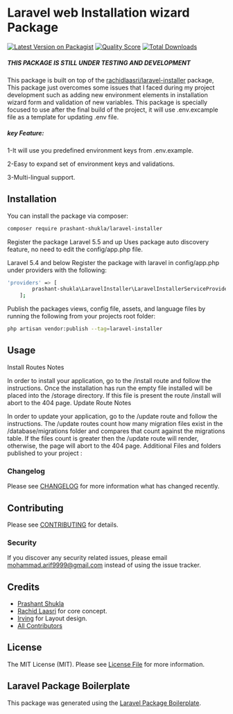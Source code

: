 # Laravel web Installation wizard Package

[![Latest Version on Packagist](https://img.shields.io/packagist/v/prashant-shukla/laravel-installer.svg?style=flat-square)](https://packagist.org/packages/prashant-shukla/laravel-installer)
[![Quality Score](https://img.shields.io/scrutinizer/g/prashant-shukla/laravel-installer.svg?style=flat-square)](https://scrutinizer-ci.com/g/prashant-shukla/laravel-installer)
[![Total Downloads](https://img.shields.io/packagist/dt/prashant-shukla/laravel-installer.svg?style=flat-square)](https://packagist.org/packages/prashant-shukla/laravel-installer)

##### THIS PACKAGE IS STILL UNDER TESTING AND DEVELOPMENT

This package is built on top of the [rachidlaasri/laravel-installer](https://github.com/rashidlaasri/LaravelInstaller) package, This package just overcomes some issues that I faced during my project development such as adding new environment elements in installation wizard form and validation of new variables. This package is specially focused to use after the final build of the project, it will use .env.excample file as a template for updating .env file.

##### key Feature:

1-It will use you predefined environment keys from .env.example.

2-Easy to expand set of environment keys and validations.

3-Multi-lingual support.

## Installation

You can install the package via composer:

```bash
composer require prashant-shukla/laravel-installer
```
Register the package
    Laravel 5.5 and up Uses package auto discovery feature, no need to edit the config/app.php file.

Laravel 5.4 and below Register the package with laravel in config/app.php under providers with the following:
```bash
'providers' => [
	    prashant-shukla\LaravelInstaller\LaravelInstallerServiceProvider::class,
	];
```

Publish the packages views, config file, assets, and language files by running the following from your projects root folder:
```bash
php artisan vendor:publish --tag=laravel-installer
```

## Usage

Install Routes Notes

In order to install your application, go to the /install route and follow the instructions.
Once the installation has run the empty file installed will be placed into the /storage directory. If this file is present the route /install will abort to the 404 page.
Update Route Notes

In order to update your application, go to the /update route and follow the instructions.
The /update routes count how many migration files exist in the /database/migrations folder and compares that count against the migrations table. If the files count is greater then the /update route will render, otherwise, the page will abort to the 404 page.
Additional Files and folders published to your project :



### Changelog

Please see [CHANGELOG](CHANGELOG.md) for more information what has changed recently.

## Contributing

Please see [CONTRIBUTING](CONTRIBUTING.md) for details.

### Security

If you discover any security related issues, please email mohammad.arif9999@gmail.com instead of using the issue tracker.

## Credits

- [Prashant Shukla](https://github.com/prashant-shukla) 
- [Rachid Laasri](https://github.com/rashidlaasri) for core concept.
- [Irving](https://github.com/irvingv8) for Layout design.
- [All Contributors](../../contributors)


## License

The MIT License (MIT). Please see [License File](LICENSE.md) for more information.

## Laravel Package Boilerplate

This package was generated using the [Laravel Package Boilerplate](https://laravelpackageboilerplate.com).
